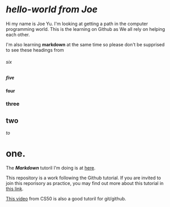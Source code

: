 # _hello-world from Joe_

Hi my name is Joe Yu. I'm looking at getting a path in the computer programming world. This is the learning on Github as We all rely on helping each other.

I'm also learning **markdown** at the same time so please don't be supprised to see these headings from 

###### six 
##### five
#### four
### three
## two
_to_
# one.

The **_Markdown_** tutoril I'm doing is at [here](https://www.markdowntutorial.com/lesson/1/).


This repository is a work following the Github tutorial. If you are invited to join this reporisory as practice, you may find out more about this tutorial in [this link](https://docs.github.com/en/get-started/quickstart/hello-world).

[This video](https://www.youtube.com/watch?v=NcoBAfJ6l2Q&t=1021s) from CS50 is also a good tutoril for git/github.
